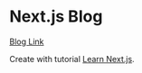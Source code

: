 # Next.js Blog

[Blog Link](https://nextjs-blog-sage-nu.vercel.app/)

Create with tutorial [Learn Next.js](https://nextjs.org/learn).